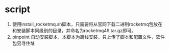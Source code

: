 # script
1. 使用install_rocketmq.sh脚本，只需要将从官网下载二进制rocketmq包放在和安装脚本同级别的目录，并命名为rocketmq49.tar.gz即可。
2. pinpoint 自动安装脚本，本脚本为离线安装，只上传了脚本和配置文件，软件包另寻住址
